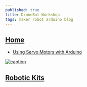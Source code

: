 ```yaml
---
published: true
title: DroneBot Workshop
tags: maker robot arduino blog
---
```

## [Home](https://www.youtube.com/channel/UCzml9bXoEM0itbcE96CB03w/playlists)
-  [Using Servo Motors with Arduino](https://www.youtube.com/watch?v=kUHmYKWwuWs&list=PLWNDWPAClRVpz1kldq3PktejQH3D-xRaC)

[![caption](https://img.youtube.com/vi/kUHmYKWwuWs/0.jpg)](https://www.youtube.com/watch?v=kUHmYKWwuWs)

## [Robotic Kits](https://www.intorobotics.com/47-programmable-robotic-kits/)
